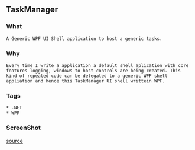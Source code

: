 ## TaskManager
### What
    A Generic WPF UI Shell application to host a generic tasks.
### Why
    Every time I write a application a default shell aplication with core features logging, windows to host controls are being created. This kind of repeated code can be delegated to a generic WPF shell appliation and hence this TaskManager UI shell writtein WPF.
### Tags
    * .NET
    * WPF
### ScreenShot
    
[source](http://github.com/sairamaj/taskmanager)
    